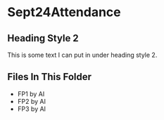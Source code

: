 # Sept24Attendance

## Heading Style 2
This is some text I can put in under heading style 2.

## Files In This Folder
- FP1 by AI
- FP2 by AI
- FP3 by AI